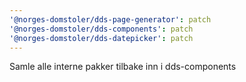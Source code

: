 ```yaml
---
'@norges-domstoler/dds-page-generator': patch
'@norges-domstoler/dds-components': patch
'@norges-domstoler/dds-datepicker': patch
---
```


Samle alle interne pakker tilbake inn i dds-components
